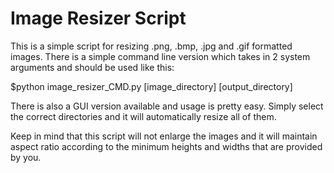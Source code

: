 Image Resizer Script
====================

This is a simple script for resizing .png, .bmp, .jpg and .gif formatted images. There is a simple command line version which takes in 2 system arguments and should be used like this:

$python image_resizer_CMD.py [image_directory] [output_directory]

There is also a GUI version available and usage is pretty easy. Simply select the correct directories and it will automatically resize all of them.

Keep in mind that this script will not enlarge the images and it will maintain aspect ratio according to the minimum heights and widths that are provided by you.
